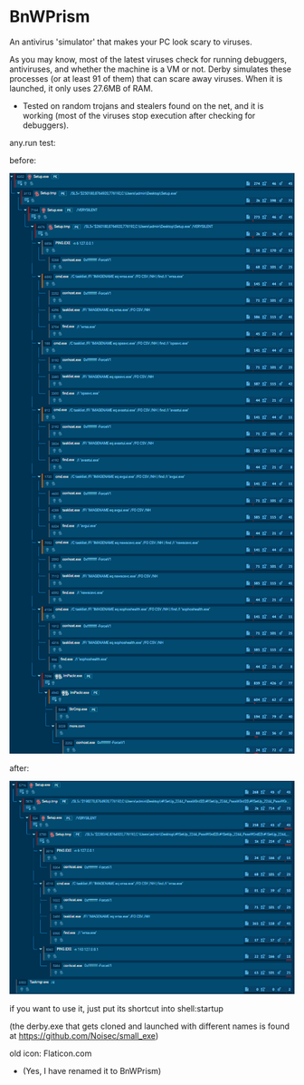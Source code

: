 # BnWPrism
An antivirus 'simulator' that makes your PC look scary to viruses.

As you may know, most of the latest viruses check for running debuggers, antiviruses, and whether the machine is a VM or not.
Derby simulates these processes (or at least 91 of them) that can scare away viruses. When it is launched, it only uses 27.6MB of RAM.
- Tested on random trojans and stealers found on the net, and it is working (most of the viruses stop execution after checking for debuggers).

any.run test:

before:

  ![x](https://github.com/Noisec/pic-s/blob/main/images/derby-bef.png?raw=true)

after:

  ![x](https://github.com/Noisec/pic-s/blob/main/images/derby-aft.png?raw=true)

if you want to use it, just put its shortcut into shell:startup

(the derby.exe that gets cloned and launched with different names is found at https://github.com/Noisec/small_exe)

old icon: Flaticon.com
- (Yes, I have renamed it to BnWPrism)
